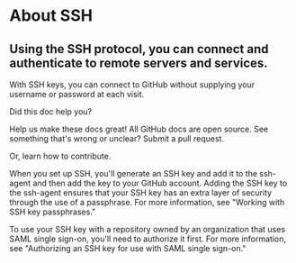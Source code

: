 # About SSH

## Using the SSH protocol, you can connect and authenticate to remote servers and services.

With SSH keys, you can connect to GitHub without supplying your username or
password at each visit.

Did this doc help you?

Help us make these docs great! All GitHub docs are open source. See something
that's wrong or unclear? Submit a pull request.

Or, learn how to contribute.

When you set up SSH, you'll generate an SSH key and add it to the ssh-agent and
then add the key to your GitHub account. Adding the SSH key to the ssh-agent
ensures that your SSH key has an extra layer of security through the use of a
passphrase. For more information, see "Working with SSH key passphrases."

To use your SSH key with a repository owned by an organization that uses SAML
single sign-on, you'll need to authorize it first. For more information, see
"Authorizing an SSH key for use with SAML single sign-on."
